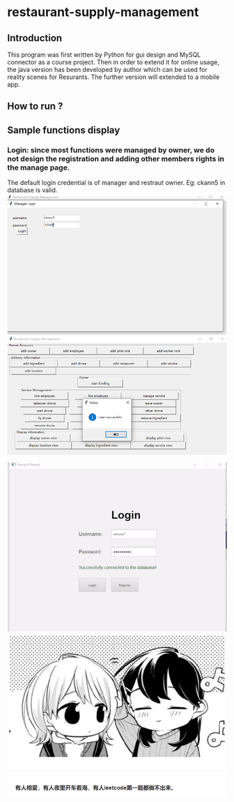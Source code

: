 # restaurant-supply-management
## Introduction
This program was first written by Python for gui design and MySQL connector as a course project. Then in order to extend it for online usage, the java version has been developed by author which can be used for reality scenes for Resurants. The further version will extended to a mobile app.

## How to run ?

## Sample functions display

### Login: since most functions were managed by owner, we do not design the registration and adding other members rights in the manage page.
The default login credential is of manager and restraut owner. Eg: ckann5 in database is valid.
![image](https://github.com/aMian-9987/restaurant-supply-management/blob/main/Figures/suc1.png)
![image](https://github.com/aMian-9987/restaurant-supply-management/blob/main/Figures/suc2.png)

![](https://github.com/aMian-9987/restaurant-supply-management/blob/main/Figures/admin.gif)
![image](./desktop.png)
